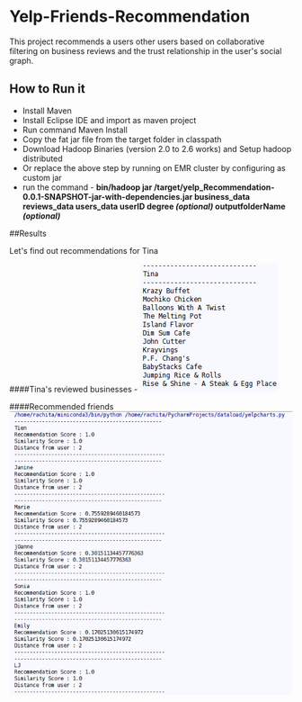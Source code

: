 # Yelp-Friends-Recommendation
This project recommends a users other users based on collaborative filtering on business reviews and the trust relationship in the user's social graph.

## How to Run it
  * Install Maven
  * Install Eclipse IDE and import as maven project
  * Run command Maven Install
  * Copy the fat jar file from the target folder in classpath
  * Download Hadoop Binaries (version 2.0 to 2.6 works) and Setup hadoop distributed
  * Or replace the above step by running on EMR cluster by configuring as custom jar
  * run the command - **bin/hadoop jar /target/yelp_Recommendation-0.0.1-SNAPSHOT-jar-with-dependencies.jar business_data reviews_data users_data userID degree _(optional)_ outputfolderName _(optional)_**
  
##Results

Let's find out recommendations for Tina 

####Tina's reviewed businesses -
![alt text](https://github.com/bansalrachita/Yelp-Friends-Recommendation/blob/master/images/tina.png "Recommendation for user Tina")

####Recommended friends
![alt text](https://github.com/bansalrachita/Yelp-Friends-Recommendation/blob/master/images/result.png "Recommendations")


